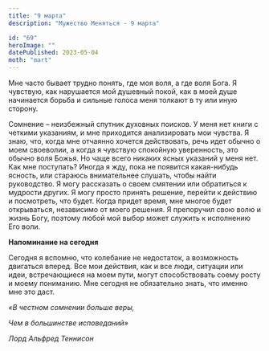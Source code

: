 ```yaml
---
title: "9 марта"
description: "Мужество Меняться - 9 марта"

id: "69"
heroImage: ""
datePublished: 2023-05-04
moth: "mart"
---
```


Мне часто бывает трудно понять, где моя воля, а где воля Бога. Я чувствую, как
нарушается мой душевный покой, как в моей душе начинается борьба и сильные
голоса меня толкают в ту или иную сторону.

Сомнение – неизбежный спутник духовных поисков. У меня нет книги с четкими
указаниям, и мне приходится анализировать мои чувства. Я знаю, что, когда мне
отчаянно хочется действовать, речь идет обычно о моем своеволии, а когда я
чувствую спокойную уверенность, это обычно воля Божья. Но чаще всего никаких
ясных указаний у меня нет. Как мне поступать? Иногда я жду, пока не появится
какая-нибудь ясность, или стараюсь внимательнее слушать, чтобы найти
руководство. Я могу рассказать о своем смятении или обратиться к мудрости
других. Я могу просто принять решение, перейти к действию и посмотреть, что
будет. Когда придет время, мне многое будет открываться, независимо от моего
решения. Я препоручил свою волю и жизнь Богу, поэтому любой мой выбор может
служить к исполнению Его воли.

**Напоминание на сегодня**

Сегодня я вспомню, что колебание не недостаток, а возможность двигаться
вперед. Все мои действия, как и все люди, ситуации или идеи, встречающиеся на
моем пути, могут способствовать соему росту и моему пониманию. Мне сегодня не
обязательно знать, что именно мне это даст.

_«В честном сомнении больше веры,_

_Чем в большинстве исповеданий»_

_Лорд Альфред Теннисон_
